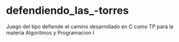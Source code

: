 # defendiendo_las_-torres
Juego del tipo defiende el camino desarrollado en C como TP para la materia Algoritmos y Programacion I 
